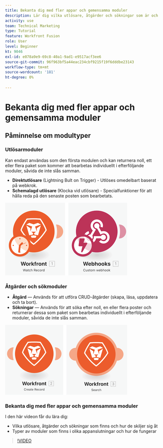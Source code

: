 ```yaml
---
title: Bekanta dig med fler appar och gemensamma moduler
description: Lär dig vilka utlösare, åtgärder och sökningar som är och hur typer av moduler som finns i olika appanslutningar fungerar i [!DNL Adobe Workfront Fusion].
activity: use
team: Technical Marketing
type: Tutorial
feature: Workfront Fusion
role: User
level: Beginner
kt: 9046
exl-id: e078a9e9-69c8-40a1-9ad1-e9517acf3ee6
source-git-commit: 96f963bf5a44eac234cbf9215f19f6dddbe23143
workflow-type: tm+mt
source-wordcount: '181'
ht-degree: 0%

---
```


# Bekanta dig med fler appar och gemensamma moduler

## Påminnelse om modultyper

### Utlösarmoduler

Kan endast användas som den första modulen och kan returnera noll, ett eller flera paket som kommer att bearbetas individuellt i efterföljande moduler, såvida de inte slås samman.

* **Direktutlösare** (Lightning Bult on Trigger) - Utlöses omedelbart baserat på webkrok.
* **Schemalagd utlösare** (Klocka vid utlösare) - Specialfunktioner för att hålla reda på den senaste posten som bearbetats.

![En bild av utlösarmoduler](assets/beyond-basic-modules-1.png)

### Åtgärder och sökmoduler

* **Åtgärd** — Används för att utföra CRUD-åtgärder (skapa, läsa, uppdatera och ta bort).
* **Sökningar** — Används för att söka efter noll, en eller flera poster och returnerar dessa som paket som bearbetas individuellt i efterföljande moduler, såvida de inte slås samman.

![En bild av åtgärds- och sökmoduler](assets/beyond-basic-modules-2.png)

### Bekanta dig med fler appar och gemensamma moduler

I den här videon får du lära dig:

* Vilka utlösare, åtgärder och sökningar som finns och hur de skiljer sig åt
* Typer av moduler som finns i olika appanslutningar och hur de fungerar

>[!VIDEO](https://video.tv.adobe.com/v/335287/?quality=12)
